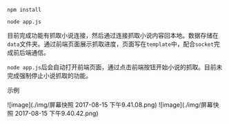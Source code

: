 `npm install`

`node app.js`

目前完成功能有抓取小说连接，然后通过连接抓取小说内容回本地。数据存储在`data`文件夹。通过前端页面展示抓取进度，页面写在`template`中，配合`socket`完成前后端通信。

`node app.js`后会自动打开前端页面，通过点击前端按钮开始小说的抓取。目前未完成强制停止小说抓取的功能。

示例

![image](./img/屏幕快照 2017-08-15 下午9.41.08.png)
![image](./img/屏幕快照 2017-08-15 下午9.40.42.png)




